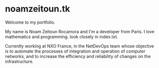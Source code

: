 # noamzeitoun.tk
Welcome to my portfolio.

My name is Noam Zeitoun Rocamora and I'm a developer from Paris. I love mathematics and programming. look closely in index.txt.

Currently working at NXO France, in the NetDevOps team whose objective is to automate the processes of integration and operation of computer networks, and to increase the efficiency and reliability of changes on the infrastructure.
